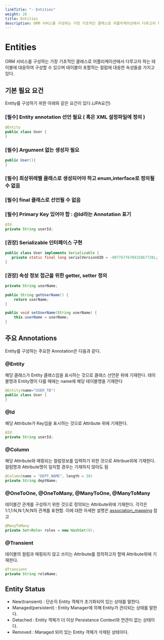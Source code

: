 ```yaml
---
linkTitle: "- Entities"
weight: 26
title: Entities
description: ORM 서비스를 구성하는 가장 기초적인 클래스로 어플리케이션에서 다루고자 하는 테이블에 대응하여 구성할 수 있으며 테이블이 포함하는 컬럼에 대응한 속성들을 가지고 있다.
---
```

# Entities
ORM 서비스를 구성하는 가장 기초적인 클래스로 어플리케이션에서 다루고자 하는 테이블에 대응하여 구성할 수 있으며 테이블이 포함하는 컬럼에 대응한 속성들을 가지고 있다.

## 기본 필요 요건
Entity를 구성하기 위한 아래와 같은 요건이 있다.(JPA요건)

### [필수] Entity annotation 선언 필요 ( 혹은 XML 설정파일에 정의 )
```java
@Entity
public class User {
}
```

### [필수] Argument 없는 생성자 필요
```java
public User(){
}
```

### [필수] 최상위레벨 클래스로 생성되어야 하고 enum,interface로 정의될 수 없음

### [필수] final 클래스로 선언될 수 없음

### [필수] Primary Key 있어야 함 : @Id라는 Annotation 표기
```java
@Id
private String userId;
```

### [권장] Serializable 인터페이스 구현
```java
public class User implements Serializable {
   private static final long serialVersionUID = -8077677670915867738L;
}
```

### [권장] 속성 정보 접근을 위한 getter, setter 정의
```java
private String userName;
 
public String getUserName() {
    return userName;
}

public void setUserName(String userName) {
    this.userName = userName;
}
```

## 주요 Annotations
Entity를 구성하는 주요한 Annotation은 다음과 같다.

### @Entity
해당 클래스가 Entity 클래스임을 표시하는 것으로 클래스 선언문 위에 기재한다. 테이블명과 Entity명이 다를 때에는 name에 해당 테이블명을 기재한다
```java
@Entity(name="USER_TB")
public class User {
}
```
### @Id
해당 Attribute가 Key임을 표시하는 것으로 Attribute 위에 기재한다.
```java
@Id
private String userId;
```

### @Column
해당 Attribute와 매핑되는 컬럼정보를 입력하기 위한 것으로 Attribue위에 기재한다. 컬럼명과 Attribute명이 일치할 경우는 기재하지 않아도 됨
```java
@Column(name = "DEPT_NAME", length = 30)
private String deptName;
```
### @OneToOne, @OneToMany, @ManyToOne, @ManyToMany
테이블간 관계를 구성하기 위한 것으로 정의되는 Attribute위에 기재한다. 각각은 1:1,1:N,N:1,N;N의 관계를 표현함. 이에 대한 자세한 설명은 [association_mapping](./orm-association_mapping.md) 참고
```java
@ManyToMany
private Set<Role> roles = new HashSet(0);
```
### @Transient
테이블의 컬럼과 매핑되지 않고 쓰이는 Attribute를 정의하고자 할때 Attribute위에 기재한다.
```java
@Transient
private String roleName;
```

## Entity Status
- New(transient) : 단순히 Entity 객체가 초기화되어 있는 상태를 말한다.
- Managed(persistent) : Entity Manager에 의해 Entity가 관리되는 상태를 말한다.
- Detached : Entity 객체가 더 이상 Persistance Context와 연관이 없는 상태이다.
- Removed : Managed 되어 있는 Entity 객체가 삭제된 상태이다.